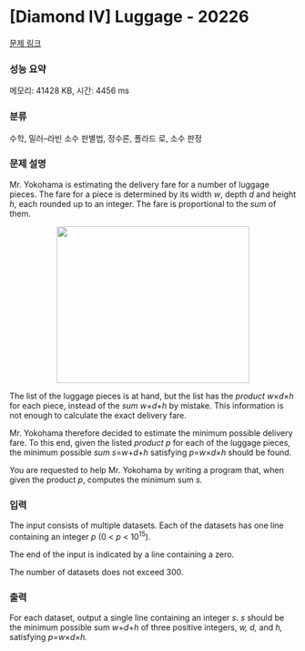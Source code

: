 # [Diamond IV] Luggage - 20226 

[문제 링크](https://www.acmicpc.net/problem/20226) 

### 성능 요약

메모리: 41428 KB, 시간: 4456 ms

### 분류

수학, 밀러–라빈 소수 판별법, 정수론, 폴라드 로, 소수 판정

### 문제 설명

<p>Mr. Yokohama is estimating the delivery fare for a number of luggage pieces. The fare for a piece is determined by its width <i>w</i>, depth <i>d</i> and height <i>h</i>, each rounded up to an integer. The fare is proportional to the <em>sum</em> of them.</p>

<p style="text-align: center;"><img alt="" src="" style="width: 338px; height: 275px;"></p>

<p>The list of the luggage pieces is at hand, but the list has the <em>product</em> <i>w</i>×<i>d</i>×<i>h</i> for each piece, instead of the <em>sum</em> <i>w</i>+<i>d</i>+<i>h</i> by mistake. This information is not enough to calculate the exact delivery fare.</p>

<p>Mr. Yokohama therefore decided to estimate the minimum possible delivery fare. To this end, given the listed <em>product</em> <i>p</i> for each of the luggage pieces, the minimum possible <em>sum</em> <i>s</i>=<i>w</i>+<i>d</i>+<i>h</i> satisfying <i>p</i>=<i>w</i>×<i>d</i>×<i>h</i> should be found.</p>

<p>You are requested to help Mr. Yokohama by writing a program that, when given the product <i>p</i>, computes the minimum sum <i>s.</i></p>

### 입력 

 <p>The input consists of multiple datasets. Each of the datasets has one line containing an integer <i>p</i> (0 < <i>p</i> < 10<sup>15</sup>).</p>

<p>The end of the input is indicated by a line containing a zero.</p>

<p>The number of datasets does not exceed 300.</p>

### 출력 

 <p>For each dataset, output a single line containing an integer <i>s</i>. <i>s</i> should be the minimum possible sum <i>w</i>+<i>d</i>+<i>h</i> of three positive integers, <i>w,</i> <i>d,</i> and <i>h,</i> satisfying <i>p</i>=<i>w</i>×<i>d</i>×<i>h.</i></p>

